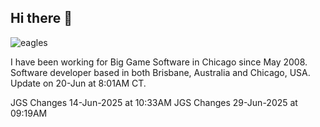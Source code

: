 ## Hi there 👋
![eagles](https://github.com/user-attachments/assets/28571a68-fee7-46b6-8a27-ecef80294398)

I have been working for Big Game Software in Chicago since May 2008.
Software developer based in both Brisbane, Australia and Chicago, USA. Update on 20-Jun at 8:01AM CT.

JGS Changes 14-Jun-2025 at 10:33AM
JGS Changes 29-Jun-2025 at 09:19AM
